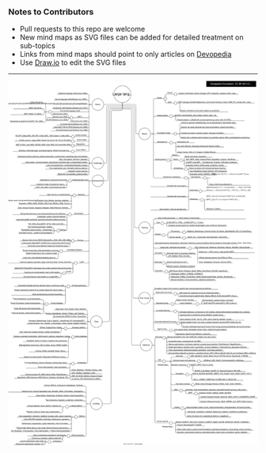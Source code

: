 ### Notes to Contributors
- Pull requests to this repo are welcome
- New mind maps as SVG files can be added for detailed treatment on sub-topics
- Links from mind maps should point to only articles on [Devopedia](https://devopedia.org)
- Use [Draw.io](https://draw.io) to edit the SVG files

***

![llm-mind-map ](/llm-mind-map.svg)
